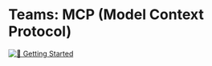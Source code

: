 <!-- Copyright (c) Microsoft Corporation. All rights reserved.-->
<!-- Licensed under the MIT License.-->

# Teams: MCP (Model Context Protocol)

[![📖 Getting Started](https://img.shields.io/badge/📖%20Getting%20Started-blue?style=for-the-badge)](https://microsoft.github.io/teams-ai)